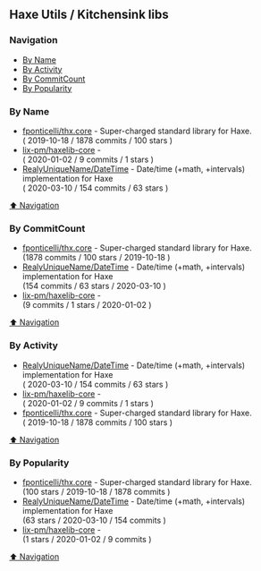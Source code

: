 ## Haxe Utils / Kitchensink libs


### Navigation

- [By Name](#by-name)
- [By Activity](#by-activity)
- [By CommitCount](#by-commitcount)
- [By Popularity](#by-popularity)

### By Name
<!-- PROJECTS_LIST -->
- [fponticelli/thx.core](https://github.com/fponticelli/thx.core) - Super-charged standard library for Haxe. <br/> ( 2019-10-18 / 1878 commits / 100 stars )
- [lix-pm/haxelib-core](https://github.com/lix-pm/haxelib-core) -  <br/> ( 2020-01-02 / 9 commits / 1 stars )
- [RealyUniqueName/DateTime](https://github.com/RealyUniqueName/DateTime) - Date/time (+math, +intervals) implementation for Haxe <br/> ( 2020-03-10 / 154 commits / 63 stars )
<!-- /PROJECTS_LIST -->

[⬆ Navigation](#navigation)

### By CommitCount
<!-- COMMITCOUNT_LIST -->
- [fponticelli/thx.core](https://github.com/fponticelli/thx.core) - Super-charged standard library for Haxe. <br/> (1878 commits / 100 stars / 2019-10-18 )
- [RealyUniqueName/DateTime](https://github.com/RealyUniqueName/DateTime) - Date/time (+math, +intervals) implementation for Haxe <br/> (154 commits / 63 stars / 2020-03-10 )
- [lix-pm/haxelib-core](https://github.com/lix-pm/haxelib-core) -  <br/> (9 commits / 1 stars / 2020-01-02 )
<!-- /COMMITCOUNT_LIST -->
[⬆ Navigation](#navigation)

### By Activity
<!-- ACTIVITY_LIST -->
- [RealyUniqueName/DateTime](https://github.com/RealyUniqueName/DateTime) - Date/time (+math, +intervals) implementation for Haxe <br/> ( 2020-03-10 / 154 commits / 63 stars )
- [lix-pm/haxelib-core](https://github.com/lix-pm/haxelib-core) -  <br/> ( 2020-01-02 / 9 commits / 1 stars )
- [fponticelli/thx.core](https://github.com/fponticelli/thx.core) - Super-charged standard library for Haxe. <br/> ( 2019-10-18 / 1878 commits / 100 stars )
<!-- /ACTIVITY_LIST -->

[⬆ Navigation](#navigation)

### By Popularity
<!-- POPULARITY_LIST -->
- [fponticelli/thx.core](https://github.com/fponticelli/thx.core) - Super-charged standard library for Haxe. <br/> (100 stars / 2019-10-18 / 1878 commits )
- [RealyUniqueName/DateTime](https://github.com/RealyUniqueName/DateTime) - Date/time (+math, +intervals) implementation for Haxe <br/> (63 stars / 2020-03-10 / 154 commits )
- [lix-pm/haxelib-core](https://github.com/lix-pm/haxelib-core) -  <br/> (1 stars / 2020-01-02 / 9 commits )
<!-- /POPULARITY_LIST -->

[⬆ Navigation](#navigation)
